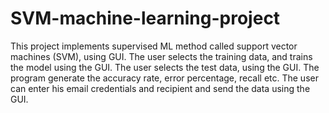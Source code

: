 # SVM-machine-learning-project

This project implements supervised ML method called support vector machines (SVM), using GUI.
The user selects the training data, and trains the model using the GUI.
The user selects the test data, using the GUI.
The program generate the accuracy rate, error percentage, recall etc.
The user can enter his email credentials and recipient and send the data using the GUI.
